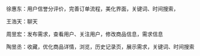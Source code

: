 徐惠东：用户信誉分评价，完善订单流程，美化界面，关键词、时间搜索，

王浩天：聊天

周昱宏：发布需求，查看用户、关注用户，修改商品信息，需求信息

陶昱丞：收藏，优化商品详情，浏览，历史记录页，展示需求，关键词、时间搜索



